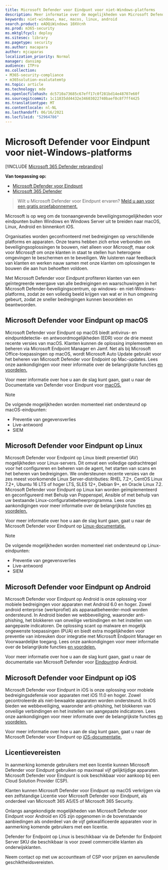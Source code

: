 ```yaml
---
title: Microsoft Defender voor Eindpunt voor niet-Windows-platforms
description: Meer informatie over de mogelijkheden van Microsoft Defender voor eindpunten voor niet-Windows-platforms
keywords: niet-windows, mac, macos, linux, android
search.product: eADQiWindows 10XVcnh
ms.prod: m365-security
ms.mktglfcycl: deploy
ms.sitesec: library
ms.pagetype: security
ms.author: macapara
author: mjcaparas
localization_priority: Normal
manager: dansimp
audience: ITPro
ms.collection:
- M365-security-compliance
- m365solution-evalutatemtp
ms.topic: article
ms.technology: mde
ms.openlocfilehash: dc5710a73685c67eff17c0f281bd14e48707e60f
ms.sourcegitcommit: 1c11035dd4432e34603022740baef0c8f7ff4425
ms.translationtype: MT
ms.contentlocale: nl-NL
ms.lasthandoff: 06/16/2021
ms.locfileid: "52964786"
---
```

# <a name="microsoft-defender-for-endpoint-for-non-windows-platforms"></a>Microsoft Defender voor Eindpunt voor niet-Windows-platforms

[!INCLUDE [Microsoft 365 Defender rebranding](../../includes/microsoft-defender.md)]

**Van toepassing op:**
- [Microsoft Defender voor Eindpunt](https://go.microsoft.com/fwlink/p/?linkid=2154037)
- [Microsoft 365 Defender](https://go.microsoft.com/fwlink/?linkid=2118804)


> Wilt u Microsoft Defender voor Eindpunt ervaren? [Meld u aan voor een gratis proefabonnement.](https://www.microsoft.com/microsoft-365/windows/microsoft-defender-atp?ocid=docs-wdatp-exposedapis-abovefoldlink)

Microsoft is op weg om de toonaangevende beveiligingsmogelijkheden voor eindpunten buiten Windows en Windows Server uit te breiden naar macOS, Linux, Android en binnenkort iOS.

Organisaties worden geconfronteerd met bedreigingen op verschillende platforms en apparaten. Onze teams hebben zich ertoe verbonden om beveiligingsoplossingen te bouwen, niet alleen voor *Microsoft,* maar ook voor *Microsoft* om onze klanten in staat te stellen hun heterogene omgevingen te beschermen en te beveiligen. We luisteren naar feedback van klanten en werken nauw samen met onze klanten om oplossingen te bouwen die aan hun behoeften voldoen.

Met Microsoft Defender voor Eindpunt profiteren klanten van een geïntegreerde weergave van alle bedreigingen en waarschuwingen in het Microsoft Defender-beveiligingscentrum, op windows- en niet-Windows-platforms, zodat ze een volledig beeld krijgen van wat er in hun omgeving gebeurt, zodat ze sneller bedreigingen kunnen beoordelen en beantwoorden.

## <a name="microsoft-defender-for-endpoint-on-macos"></a>Microsoft Defender voor Eindpunt op macOS 

Microsoft Defender voor Eindpunt op macOS biedt antivirus- en eindpuntdetectie- en antwoordmogelijkheden (EDR) voor de drie meest recente versies van macOS. Klanten kunnen de oplossing implementeren en beheren via Microsoft Endpoint Manager en Jamf. Net als bij Microsoft Office-toepassingen op macOS, wordt Microsoft Auto Update gebruikt voor het beheren van Microsoft Defender voor Endpoint op Mac-updates. Lees onze aankondigingen voor meer informatie over de belangrijkste functies [en voordelen.](https://techcommunity.microsoft.com/t5/microsoft-defender-atp/bg-p/MicrosoftDefenderATPBlog/label-name/macOS)

Voor meer informatie over hoe u aan de slag kunt gaan, gaat u naar de Documentatie van Defender voor Eindpunt voor [macOS.](microsoft-defender-endpoint-mac.md)

>[!NOTE]
>De volgende mogelijkheden worden momenteel niet ondersteund op macOS-eindpunten:
>- Preventie van gegevensverlies
>- Live-antwoord
>- SIEM


## <a name="microsoft-defender-for-endpoint-on-linux"></a>Microsoft Defender voor Eindpunt op Linux

Microsoft Defender voor Endpoint op Linux biedt preventief (AV) mogelijkheden voor Linux-servers. Dit omvat een volledige opdrachtregel voor het configureren en beheren van de agent, het starten van scans en het beheren van bedreigingen. We ondersteunen recente versies van de zes meest voorkomende Linux Server-distributies: RHEL 7.2+, CentOS Linux 7.2+, Ubuntu 16 LTS of hoger LTS, SLES 12+, Debian 9+, en Oracle Linux 7.2. Microsoft Defender voor Eindpunt op Linux kan worden geïmplementeerd en geconfigureerd met Behulp van Poppenspel, Ansible of met behulp van uw bestaande Linux-configuratiebeheerprogramma. Lees onze aankondigingen voor meer informatie over de belangrijkste functies [en voordelen.](https://techcommunity.microsoft.com/t5/microsoft-defender-atp/bg-p/MicrosoftDefenderATPBlog/label-name/Linux)

Voor meer informatie over hoe u aan de slag kunt gaan, gaat u naar de Microsoft Defender voor Eindpunt op [Linux-documentatie.](microsoft-defender-endpoint-linux.md)

>[!NOTE]
>De volgende mogelijkheden worden momenteel niet ondersteund op Linux-eindpunten:
>- Preventie van gegevensverlies
>- Live-antwoord
>- SIEM



## <a name="microsoft-defender-for-endpoint-on-android"></a>Microsoft Defender voor Eindpunt op Android

Microsoft Defender voor Eindpunt op Android is onze oplossing voor mobiele bedreigingen voor apparaten met Android 6.0 en hoger. Zowel android enterprise (werkprofiel) als apparaatbeheerder-modi worden ondersteund. In Android bieden we webbeveiliging, waaronder anti-phishing, het blokkeren van onveilige verbindingen en het instellen van aangepaste indicatoren. De oplossing scant op malware en mogelijk ongewenste toepassingen (PUA) en biedt extra mogelijkheden voor preventie van inbreuken door integratie met Microsoft Endpoint Manager en Voorwaardelijke toegang. Lees onze aankondigingen voor meer informatie over de belangrijkste functies [en voordelen.](https://techcommunity.microsoft.com/t5/microsoft-defender-atp/bg-p/MicrosoftDefenderATPBlog/label-name/Android)

Voor meer informatie over hoe u aan de slag kunt gaan, gaat u naar de documentatie van Microsoft Defender voor [Eindpunt](microsoft-defender-endpoint-android.md)op Android.

## <a name="microsoft-defender-for-endpoint-on-ios"></a>Microsoft Defender voor Eindpunt op iOS

Microsoft Defender voor Eindpunt in iOS is onze oplossing voor mobiele bedreigingsdefensie voor apparaten met iOS 11.0 en hoger. Zowel gecontroleerde als niet-bewaakte apparaten worden ondersteund. In iOS bieden we webbeveiliging, waaronder anti-phishing, het blokkeren van onveilige verbindingen en het instellen van aangepaste indicatoren. Lees onze aankondigingen voor meer informatie over de belangrijkste functies [en voordelen.](https://techcommunity.microsoft.com/t5/microsoft-defender-for-endpoint/bg-p/MicrosoftDefenderATPBlog/label-name/iOS) 

Voor meer informatie over hoe u aan de slag kunt gaan, gaat u naar de Microsoft Defender voor Eindpunt op [iOS-documentatie.](microsoft-defender-endpoint-ios.md)

## <a name="licensing-requirements"></a>Licentievereisten 

In aanmerking komende gebruikers met een licentie kunnen Microsoft Defender voor Eindpunt gebruiken op maximaal vijf gelijktijdige apparaten. Microsoft Defender voor Eindpunt is ook beschikbaar voor aankoop bij een Cloud Solution Provider (CSP).

Klanten kunnen Microsoft Defender voor Eindpunt op macOS verkrijgen via een zelfstandige Licentie voor Microsoft Defender voor Eindpunt, als onderdeel van Microsoft 365 A5/E5 of Microsoft 365 Security.

Onlangs aangekondigde mogelijkheden van Microsoft Defender voor Eindpunt voor Android en iOS zijn opgenomen in de bovenstaande aanbiedingen als onderdeel van de vijf gekwalificeerde apparaten voor in aanmerking komende gebruikers met een licentie.

Defender for Endpoint op Linux is beschikbaar via de Defender for Endpoint Server SKU die beschikbaar is voor zowel commerciële klanten als onderwijsklanten.

Neem contact op met uw accountteam of CSP voor prijzen en aanvullende geschiktheidsvereisten.
